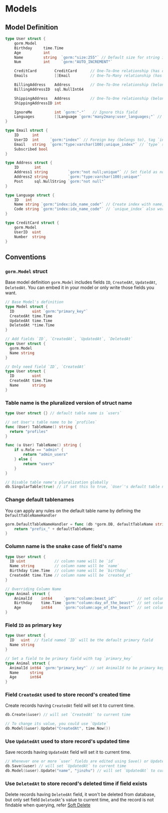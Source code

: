 # Models

<!-- toc -->

## Model Definition

```go
type User struct {
    gorm.Model
    Birthday     time.Time
    Age          int
    Name         string  `gorm:"size:255"` // Default size for string is 255, reset it with this tag
    Num          int     `gorm:"AUTO_INCREMENT"`

    CreditCard        CreditCard      // One-To-One relationship (has one - use CreditCard's UserID as foreign key)
    Emails            []Email         // One-To-Many relationship (has many - use Email's UserID as foreign key)

    BillingAddress    Address         // One-To-One relationship (belongs to - use BillingAddressID as foreign key)
    BillingAddressID  sql.NullInt64

    ShippingAddress   Address         // One-To-One relationship (belongs to - use ShippingAddressID as foreign key)
    ShippingAddressID int

    IgnoreMe          int `gorm:"-"`   // Ignore this field
    Languages         []Language `gorm:"many2many:user_languages;"` // Many-To-Many relationship, 'user_languages' is join table
}

type Email struct {
    ID      int
    UserID  int     `gorm:"index"` // Foreign key (belongs to), tag `index` will create index for this column
    Email   string  `gorm:"type:varchar(100);unique_index"` // `type` set sql type, `unique_index` will create unique index for this column
    Subscribed bool
}

type Address struct {
    ID       int
    Address1 string         `gorm:"not null;unique"` // Set field as not nullable and unique
    Address2 string         `gorm:"type:varchar(100);unique"`
    Post     sql.NullString `gorm:"not null"`
}

type Language struct {
    ID   int
    Name string `gorm:"index:idx_name_code"` // Create index with name, and will create combined index if find other fields defined same name
    Code string `gorm:"index:idx_name_code"` // `unique_index` also works
}

type CreditCard struct {
    gorm.Model
    UserID  uint
    Number  string
}
```

## Conventions

### `gorm.Model` struct

Base model definition `gorm.Model` includes fields `ID`, `CreatedAt`, `UpdatedAt`, `DeletedAt`. You can embed it in your model or only write those fields you want.

```go
// Base Model's definition
type Model struct {
  ID        uint `gorm:"primary_key"`
  CreatedAt time.Time
  UpdatedAt time.Time
  DeletedAt *time.Time
}

// Add fields `ID`, `CreatedAt`, `UpdatedAt`, `DeletedAt`
type User struct {
  gorm.Model
  Name string
}

// Only need field `ID`, `CreatedAt`
type User struct {
  ID        uint
  CreatedAt time.Time
  Name      string
}
```

### Table name is the pluralized version of struct name

```go
type User struct {} // default table name is `users`

// set User's table name to be `profiles`
func (User) TableName() string {
  return "profiles"
}

func (u User) TableName() string {
	if u.Role == "admin" {
		return "admin_users"
	} else {
		return "users"
	}
}

// Disable table name's pluralization globally
db.SingularTable(true) // if set this to true, `User`'s default table name will be `user`, table name setted with `TableName` won't be affected
```

### Change default tablenames

You can apply any rules on the default table name by defining the `DefaultTableNameHandler`

```go
gorm.DefaultTableNameHandler = func (db *gorm.DB, defaultTableName string) string  {
	return "prefix_" + defaultTableName;
}
```

### Column name is the snake case of field's name

```go
type User struct {
  ID uint             // column name will be `id`
  Name string         // column name will be `name`
  Birthday time.Time  // column name will be `birthday`
  CreatedAt time.Time // column name will be `created_at`
}

// Overriding Column Name
type Animal struct {
	AnimalId    int64     `gorm:"column:beast_id"`         // set column name to `beast_id`
	Birthday    time.Time `gorm:"column:day_of_the_beast"` // set column name to `day_of_the_beast`
	Age         int64     `gorm:"column:age_of_the_beast"` // set column name to `age_of_the_beast`
}
```

### Field `ID` as primary key

```go
type User struct {
  ID   uint  // field named `ID` will be the default primary field
  Name string
}

// Set a field to be primary field with tag `primary_key`
type Animal struct {
  AnimalId int64 `gorm:"primary_key"` // set AnimalId to be primary key
  Name     string
  Age      int64
}
```

### Field `CreatedAt` used to store record's created time

Create records having `CreatedAt` field will set it to current time.

```go
db.Create(&user) // will set `CreatedAt` to current time

// To change its value, you could use `Update`
db.Model(&user).Update("CreatedAt", time.Now())
```

### Use `UpdatedAt` used to store record's updated time

Save records having `UpdatedAt` field will set it to current time.

```go
// Whenever one or more `user` fields are edited using Save() or Update(), `UpdatedAt` will be set to current time
db.Save(&user) // will set `UpdatedAt` to current time
db.Model(&user).Update("name", "jinzhu") // will set `UpdatedAt` to current time
```

### Use `DeletedAt` to store record's deleted time if field exists

Delete records having `DeletedAt` field, it won't be deleted from database, but only set field `DeletedAt`'s value to current time, and the record is not findable when querying, refer [Soft Delete](crud.html#soft-delete)
